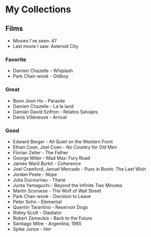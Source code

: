 # My Collections

## Films

- Movies I've seen: 47
- Last movie I saw: Asteroid City

### Favorite

- Damien Chazelle - Whiplash
- Park Chan-wook - Oldboy

### Great

- Boon Joon Ho - Parasite
- Damien Chazelle - La la land
- Damián David Szifron - Relatos Salvajes
- Denis Villeneuve - Arrival

### Good

- Edward Berger - All Quiet on the Western Front
- Ethan Coen, Joel Coen - No Country for Old Men
- Florian Zeller - The Father
- George Miller - Mad Max: Fury Road
- James Ward Byrkit - Coherence
- Joel Crawford, Januel Mercado - Puss in Boots: The Last Wish
- Jordan Peele - Nope
- Julia Ducournau - Titane
- Junta Yamaguchi - Beyond the Infinite Two Minutes
- Martin Scorsese - The Wolf of Wall Street
- Park Chan-wook - Decision to Leave
- Peter Sohn - Elemental
- Quentin Tarantino - Reservoir Dogs
- Ridley Scott - Gladiator
- Robert Zemeckis - Back to the Future
- Santiago Mitre - Argentina, 1985
- Spike Jonze - Her
